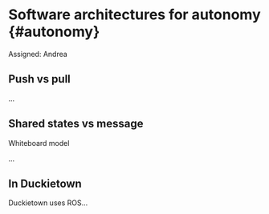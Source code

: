 # Software architectures for autonomy {#autonomy}

Assigned: Andrea

<div class='requirements' markdown="1">

</div>

## Push vs pull

...


## Shared states vs message

Whiteboard model

...

## In Duckietown

Duckietown uses ROS...

